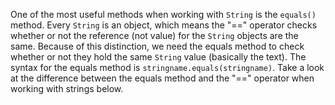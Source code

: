 One of the most useful methods when working with `String` is the `equals()` method. Every `String` is an object, which means the "==" operator checks whether or not the reference (not value) for the `String` objects are the same. Because of this distinction, we need the equals method to check whether or not they hold the same `String` value (basically the text). The syntax for the equals method is `stringname.equals(stringname)`. Take a look at the difference between the equals method and the "==" operator when working with strings below.